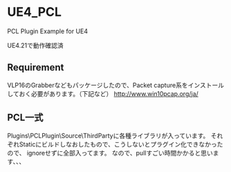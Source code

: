 # UE4_PCL
PCL Plugin Example for UE4

UE4.21で動作確認済

## Requirement
VLP16のGrabberなどもパッケージしたので、Packet capture系をインストールしておく必要があります。（下記など）
http://www.win10pcap.org/ja/

## PCL一式
Plugins\PCLPlugin\Source\ThirdPartyに各種ライブラリが入っています。
それぞれStaticにビルドしなおしたもので、こうしないとプラグイン化できなかったので、
ignoreせずに全部入ってます。
なので、pullすごい時間かかると思います、、、
